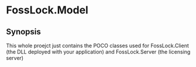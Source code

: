 ﻿# FossLock.Model

## Synopsis

This whole proejct just contains the POCO classes used for FossLock.Client (the DLL deployed with your application) 
and FossLock.Server (the licensing server)